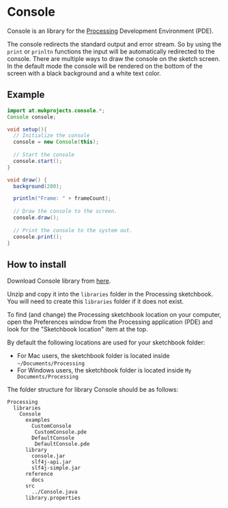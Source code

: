 # Console

Console is an library for the [Processing](http://processing.org/) Development Environment (PDE).

The console redirects the standard output and error stream. So by using the `print` or `prinltn` functions the input will be automatically redirected to the console. There are multiple ways to draw the console on the sketch screen. In the default mode the console will be rendered on the bottom of the screen with a black background and a white text color.

## Example

```java
import at.mukprojects.console.*;
Console console;

void setup(){
  // Initialize the console 
  console = new Console(this);
  
  // Start the console
  console.start();
}

void draw() {
  background(200);

  println("Frame: " + frameCount);
  
  // Draw the console to the screen.
  console.draw();
  
  // Print the console to the system out.
  console.print();
}
```

## How to install

Download Console library from [here](https://github.com/keshrath/Console/blob/master/distribution/Console/download/Console.zip?raw=true).

Unzip and copy it into the `libraries` folder in the Processing sketchbook. You will need to create this `libraries` folder if it does not exist.

To find (and change) the Processing sketchbook location on your computer, open the Preferences window from the Processing application (PDE) and look for the "Sketchbook location" item at the top.

By default the following locations are used for your sketchbook folder: 
  * For Mac users, the sketchbook folder is located inside `~/Documents/Processing` 
  * For Windows users, the sketchbook folder is located inside `My Documents/Processing`

The folder structure for library Console should be as follows:

```
Processing
  libraries
    Console
      examples
      	CustomConsole
      	 CustomConsole.pde
      	DefaultConsole
      	 DefaultConsole.pde
      library
        console.jar
        slf4j-api.jar
        slf4j-simple.jar
      reference
        docs
      src
      	../Console.java
      library.properties
```
